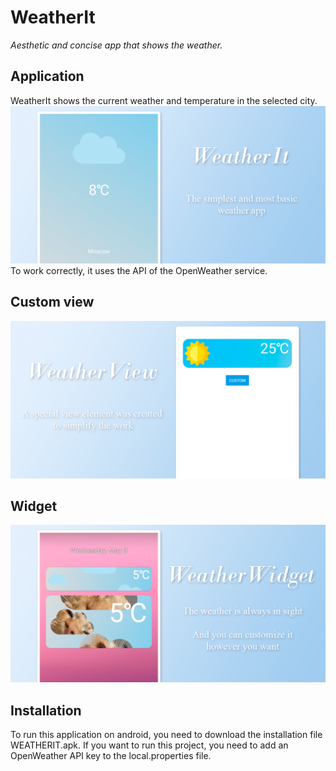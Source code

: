 # WeatherIt
_Aesthetic and concise app that shows the weather._

## Application
WeatherIt shows the current weather and temperature in the selected city.
<img src="https://github.com/Mihail-Larionow/Weather-Widget/blob/master/images/weather_app_logo.png" alt="drawing"/>
To work correctly, it uses the API of the OpenWeather service.

## Custom view
<img src="https://github.com/Mihail-Larionow/Weather-Widget/blob/master/images/weather_view_logo.png" alt="drawing"/>

## Widget
<img src="https://github.com/Mihail-Larionow/Weather-Widget/blob/master/images/weather_widget_logo.png" alt="drawing"/>

## Installation
To run this application on android, you need to download the installation file WEATHERIT.apk.
If you want to run this project, you need to add an OpenWeather API key to the local.properties file.

